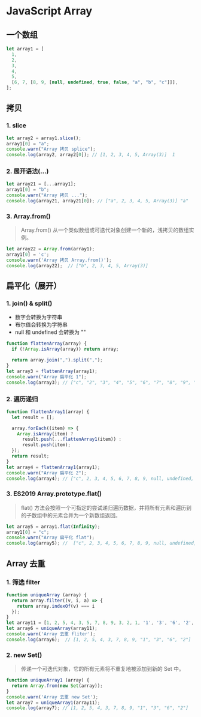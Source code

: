 # JavaScript Array

## 一个数组
```js
let array1 = [
  1,
  2,
  3,
  4,
  5,
  [6, 7, [8, 9, [null, undefined, true, false, "a", "b", "c"]]],
];
```
## 拷贝

### 1. slice

```js
let array2 = array1.slice();
array1[0] = "a";
console.warn("Array 拷贝 splice");
console.log(array2, array2[0]); // [1, 2, 3, 4, 5, Array(3)]  1
```

### 2. 展开语法(...)

```js
let array21 = [...array1];
array1[0] = "b";
console.warn("Array 拷贝 ...");
console.log(array21, array21[0]); // ["a", 2, 3, 4, 5, Array(3)] "a"
```

### 3. Array.from() 

> Array.from() 从一个类似数组或可迭代对象创建一个新的，浅拷贝的数组实例。

```js
let array22 = Array.from(array1);
array1[0] = 'c';
console.warn('Array 拷贝 Array.from()');
console.log(array22);  // ["b", 2, 3, 4, 5, Array(3)]
```

## 扁平化（展开）

### 1. join() & split()

 * 数字会转换为字符串
 * 布尔值会转换为字符串
 * null 和 undefined 会转换为 ""

```js
function flattenArray(array) {
  if (!Array.isArray(array)) return array;

  return array.join(",").split(",");
}
let array3 = flattenArray(array1);
console.warn("Array 扁平化 1");
console.log(array3); // ["c", "2", "3", "4", "5", "6", "7", "8", "9", "", "", "true", "false", "a", "b", "c"]
```

### 2. 遍历递归

```js
function flattenArray1(array) {
  let result = [];

  array.forEach((item) => {
    Array.isArray(item) ?
      result.push(...flattenArray1(item)) :
      result.push(item);
  });
  return result;
}
let array4 = flattenArray1(array1);
console.warn("Array 扁平化 2");
console.log(array4); // ["c", 2, 3, 4, 5, 6, 7, 8, 9, null, undefined, true, false, "a", "b", "c"]
```

### 3. ES2019 Array.prototype.flat()

> flat() 方法会按照一个可指定的尝试递归遍历数据，并将所有元素和遍历到的子数组中的元素合并为一个新数组返回。

```js
let array5 = array1.flat(Infinity);
array1[0] = "c";
console.warn("Array 扁平化 flat");
console.log(array5); //  ["c", 2, 3, 4, 5, 6, 7, 8, 9, null, undefined, true, false, "a", "b", "c"]
```

## Array 去重

### 1. 筛选 filter

```js
function uniqueArray (array) {
  return array.filter((v, i, a) => {
    return array.indexOf(v) === i
  });
}
let array11 = [1, 2, 5, 4, 3, 5, 7, 8, 9, 3, 2, 1, '1', '3', '6', '2', '3', '2'];
let array6 = uniqueArray(array11);
console.warn('Array 去重 fliter');
console.log(array6);  // [1, 2, 5, 4, 3, 7, 8, 9, "1", "3", "6", "2"]
```

### 2. new Set()

> 传递一个可迭代对象，它的所有元素将不重复地被添加到新的 Set 中。

```js
function uniqueArray1 (array) {
  return Array.from(new Set(array));
}
console.warn('Array 去重 new Set');
let array7 = uniqueArray1(array11);
console.log(array7); // [1, 2, 5, 4, 3, 7, 8, 9, "1", "3", "6", "2"]
```